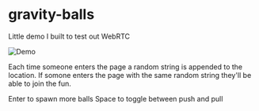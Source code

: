 # gravity-balls
Little demo I built to test out WebRTC

![Demo](https://devtales.net/img/gravity-balls.gif)

Each time someone enters the page a random string is appended to the location. If somone enters the page with the same random string they'll be able to join the fun. 

Enter to spawn more balls
Space to toggle between push and pull
